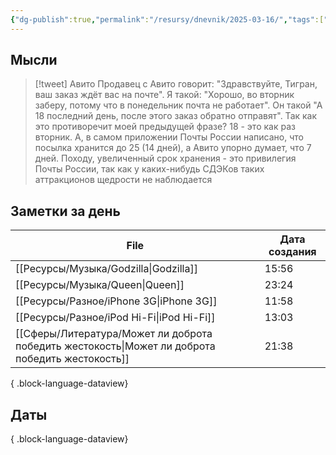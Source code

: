 ```yaml
---
{"dg-publish":true,"permalink":"/resursy/dnevnik/2025-03-16/","tags":["Ежедневнаязаметка"]}
---
```


## Мысли
> [!tweet] Авито 
> Продавец с Авито говорит: "Здравствуйте, Тигран, ваш заказ ждёт вас на почте". Я такой: "Хорошо, во вторник заберу, потому что в понедельник почта не работает". Он такой "А 18 последний день, после этого заказ обратно отправят". Так как это противоречит моей предыдущей фразе? 18 - это как раз вторник. А, в самом приложении Почты России написано, что посылка хранится до 25 (14 дней), а Авито упорно думает, что 7 дней. Походу, увеличенный срок хранения - это привилегия Почты России, так как у каких-нибудь СДЭКов таких аттракционов щедрости не наблюдается
## Заметки за день
| File                                                                                               | Дата создания |
| -------------------------------------------------------------------------------------------------- | ------------- |
| [[Ресурсы/Музыка/Godzilla\|Godzilla]]                                                           | 15:56         |
| [[Ресурсы/Музыка/Queen\|Queen]]                                                                 | 23:24         |
| [[Ресурсы/Разное/iPhone 3G\|iPhone 3G]]                                                         | 11:58         |
| [[Ресурсы/Разное/iPod Hi-Fi\|iPod Hi-Fi]]                                                       | 13:03         |
| [[Сферы/Литература/Может ли доброта победить жестокость\|Может ли доброта победить жестокость]] | 21:38         |

{ .block-language-dataview}
## Даты

{ .block-language-dataview}

